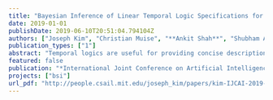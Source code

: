 ```yaml
---
title: "Bayesian Inference of Linear Temporal Logic Specifications for Contrastive Explanations"
date: 2019-01-01
publishDate: 2019-06-10T20:51:04.794104Z
authors: ["Joseph Kim", "Christian Muise", "**Ankit Shah**", "Shubham Agarwal", "Julie Shah"]
publication_types: ["1"]
abstract: "Temporal logics are useful for providing concise descriptions of system behavior, and have been successfully used as a language for goal definitions in task planning. Prior works on inferring temporal logic specifications have focused on summarizing the input dataset - i.e., finding specifications that are satisfied by all plan traces belonging to the given set. In this paper, we examine the problem of inferring specifications that describe temporal differences between two sets of plan traces. We formalize the concept of providing such contrastive explanations, then present BayesLTL - a Bayesian probabilistic model for inferring contrastive explanations as linear temporal logic (LTL) specifications. We demonstrate the robustness and scalability of our model for inferring accurate specifications from noisy data and across various benchmark planning domains."
featured: false
publication: "*International Joint Conference on Artificial Intelligence*"
projects: ["bsi"]
url_pdf: "http://people.csail.mit.edu/joseph_kim/papers/kim-IJCAI-2019-preprint.pdf"
---
```

